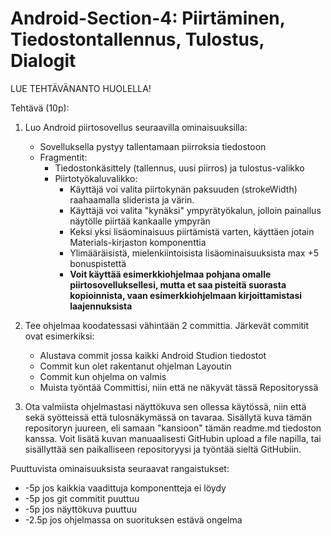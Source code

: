 # Android-Section-4: Piirtäminen, Tiedostontallennus, Tulostus, Dialogit

LUE TEHTÄVÄNANTO HUOLELLA!

Tehtävä (10p): 

1. Luo Android piirtosovellus seuraavilla ominaisuuksilla:

    * Sovelluksella pystyy tallentamaan piirroksia tiedostoon 
    * Fragmentit:
      * Tiedostonkäsittely (tallennus, uusi piirros) ja tulostus-valikko
      * Piirtotyökaluvalikko:
        * Käyttäjä voi valita piirtokynän paksuuden (strokeWidth) raahaamalla sliderista ja värin. 
        * Käyttäjä voi valita "kynäksi" ympyrätyökalun, jolloin painallus näytölle piirtää kankaalle ympyrän
        * Keksi yksi lisäominaisuus piirtämistä varten, käyttäen jotain Materials-kirjaston komponenttia
        * Ylimääräisistä, mielenkiintoisista lisäominaisuuksista max +5 bonuspistettä
        * **Voit käyttää esimerkkiohjelmaa pohjana omalle piirtosovelluksellesi, mutta et saa pisteitä suorasta kopioinnista, vaan esimerkkiohjelmaan kirjoittamistasi laajennuksista**

2. Tee ohjelmaa koodatessasi vähintään 2 committia. Järkevät commitit ovat esimerkiksi:

    * Alustava commit jossa kaikki Android Studion tiedostot
    * Commit kun olet rakentanut ohjelman Layoutin
    * Commit kun ohjelma on valmis
    * Muista työntää Committisi, niin että ne näkyvät tässä Repositoryssä

3. Ota valmiista ohjelmastasi näyttökuva sen ollessa käytössä, niin että sekä syötteissä että tulosnäkymässä on tavaraa. Sisällytä kuva tämän repositoryn juureen, eli samaan "kansioon" tämän readme.md tiedoston kanssa. Voit lisätä kuvan manuaalisesti GitHubin upload a file napilla, tai sisällyttää sen paikalliseen repositoryysi ja työntää sieltä GitHubiin.


Puuttuvista ominaisuuksista seuraavat rangaistukset:
*  -5p jos kaikkia vaadittuja komponentteja ei löydy
*  -5p jos git commitit puuttuu
*  -5p jos näyttökuva puuttuu
*  -2.5p jos ohjelmassa on suorituksen estävä ongelma
